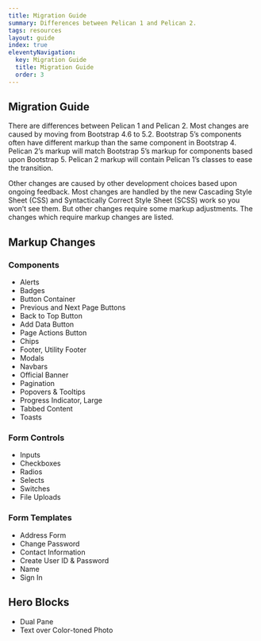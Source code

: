 ```yaml
---
title: Migration Guide
summary: Differences between Pelican 1 and Pelican 2.
tags: resources
layout: guide
index: true
eleventyNavigation:
  key: Migration Guide
  title: Migration Guide
  order: 3
---
```


## Migration Guide

There are differences between Pelican 1 and Pelican 2. Most changes are caused by moving from Bootstrap 4.6 to 5.2. Bootstrap 5’s components often have different markup than the same component in Bootstrap 4. Pelican 2’s markup will match Bootstrap 5’s markup for components based upon Bootstrap 5. Pelican 2 markup will contain Pelican 1’s classes to ease the transition.

Other changes are caused by other development choices based upon ongoing feedback. Most changes are handled by the new Cascading Style Sheet (CSS) and Syntactically Correct Style Sheet (SCSS) work so you won’t see them. But other changes require some markup adjustments. The changes which require markup changes are listed.

## Markup Changes

### Components

- Alerts
- Badges
- Button Container
- Previous and Next Page Buttons
- Back to Top Button
- Add Data Button
- Page Actions Button
- Chips
- Footer, Utility Footer
- Modals
- Navbars
- Official Banner
- Pagination
- Popovers & Tooltips
- Progress Indicator, Large
- Tabbed Content
- Toasts

### Form Controls

- Inputs
- Checkboxes
- Radios
- Selects
- Switches
- File Uploads

### Form Templates

- Address Form
- Change Password
- Contact Information
- Create User ID & Password
- Name
- Sign In

## Hero Blocks

- Dual Pane
- Text over Color-toned Photo

